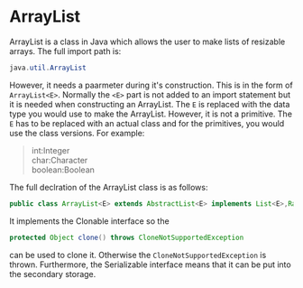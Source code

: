 ArrayList
===
ArrayList is a class in Java which allows the user to make lists of resizable arrays. The full import path is:
```java
java.util.ArrayList
```
However, it needs a paarmeter during it's construction. This is in the form of `ArrayList<E>`. Normally the `<E>` part is not added to an import statement but it is needed when constructing an ArrayList. The `E` is replaced with the data type you would use to make the ArrayList. However, it is not a primitive. The `E` has to be replaced with an actual class and for the primitives, you would use the class versions. For example:  
> int:Integer  
> char:Character  
> boolean:Boolean  

The full declration of the ArrayList class is as follows:
```java
public class ArrayList<E> extends AbstractList<E> implements List<E>,RandomAccess,Clonable,Serializable
```
It implements the Clonable interface so the
```java
protected Object clone() throws CloneNotSupportedException
``` 
can be used to clone it. Otherwise the `CloneNotSupportedException` is thrown. Furthermore, the Serializable interface means that it can be put into the secondary storage. 
